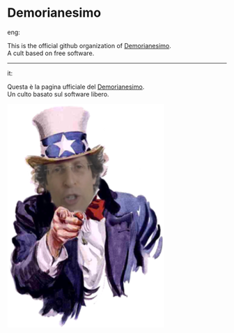 # Demorianesimo

eng:

This is the official github organization of [Demorianesimo](https://demorianesimo.org/). \
A cult based on free software.

----------------------------

it:

Questa è la pagina ufficiale del [Demorianesimo](demorianesimo.org). \
Un culto basato sul software libero.

![demor](/profile/demorvuolete.PNG)
